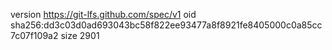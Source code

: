 version https://git-lfs.github.com/spec/v1
oid sha256:dd3c03d0ad693043bc58f822ee93477a8f8921fe8405000c0a85cc7c07f109a2
size 2901
